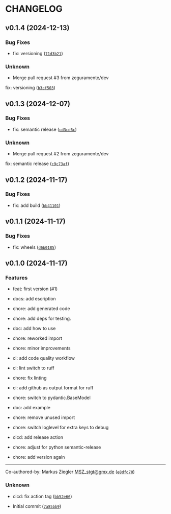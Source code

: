 # CHANGELOG


## v0.1.4 (2024-12-13)

### Bug Fixes

* fix: versioning ([`71d3b21`](https://github.com/zeguramente/alphaess-aio/commit/71d3b21fc43b2559c61b8e06742059db15e60273))

### Unknown

* Merge pull request #3 from zeguramente/dev

fix: versioning ([`b3cf503`](https://github.com/zeguramente/alphaess-aio/commit/b3cf50301a7f049b3b8dd2f14e73c1ec818483a4))


## v0.1.3 (2024-12-07)

### Bug Fixes

* fix: semantic release ([`cd3cd6c`](https://github.com/zeguramente/alphaess-aio/commit/cd3cd6cf745aac332ccacd71d22bcf9126d27df6))

### Unknown

* Merge pull request #2 from zeguramente/dev

fix: semantic release ([`c9c73af`](https://github.com/zeguramente/alphaess-aio/commit/c9c73afcf7e7590ca290fcef11d567294a2c4e0d))


## v0.1.2 (2024-11-17)

### Bug Fixes

* fix: add build ([`bb41101`](https://github.com/zeguramente/alphaess-aio/commit/bb41101fcd539a4ce0aa19e9612e949d2b507a95))


## v0.1.1 (2024-11-17)

### Bug Fixes

* fix: wheels ([`d6b0185`](https://github.com/zeguramente/alphaess-aio/commit/d6b01851981308107ed0e376a1521359b48a71f9))


## v0.1.0 (2024-11-17)

### Features

* feat: first version (#1)

* docs: add escription

* chore: add generated code

* chore: add deps for testing.

* doc: add how to use

* chore: reworked import

* chore: minor improvements

* ci: add code quality workflow

* ci: lint switch to ruff

* chore: fix linting

* ci: add github as output format for ruff

* chore: switch to pydantic.BaseModel

* doc: add example

* chore: remove unused import

* chore: switch loglevel for extra keys to debug

* cicd: add release action

* chore: adjust for python semantic-release

* chore: add version again

---------

Co-authored-by: Markus Ziegler <MSZ_stgt@gmx.de> ([`e8dfd70`](https://github.com/zeguramente/alphaess-aio/commit/e8dfd70acb2e6610594edbcb71d65d4729934704))

### Unknown

* cicd: fix action tag ([`bb52e66`](https://github.com/zeguramente/alphaess-aio/commit/bb52e6625c864bc789cf25903443894527aaa7a3))

* Initial commit ([`7a85bb9`](https://github.com/zeguramente/alphaess-aio/commit/7a85bb9d7bf3e8e55c9f1a58daf39deff91d18a9))
